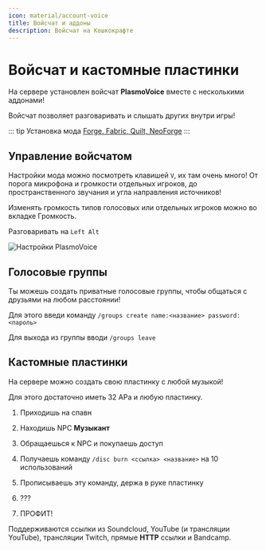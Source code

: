 ```yaml
---
icon: material/account-voice
title: Войсчат и аддоны
description: Войсчат на Кошкокрафте
---
```


# Войсчат и кастомные пластинки

На сервере установлен войсчат **PlasmoVoice** вместе с несколькими аддонами!

Войсчат позволяет разговаривать и слышать других внутри игры!

::: tip Установка мода
[Forge, Fabric, Quilt, NeoForge](https://modrinth.com/plugin/plasmo-voice/versions)
:::

## Управление войсчатом

Настройки мода можно посмотреть клавишей `V`, их там очень много! От порога микрофона и громкости отдельных игроков, до пространственного звучания и угла направления источников!

Изменять громкость типов голосовых или отдельных игроков можно во вкладке Громкость.

Разговаривать на `Left Alt`

![Настройки PlasmoVoice](/assets/gameplay/unique/mods/voicechat/settings.png)

## Голосовые группы

Ты можешь создать приватные голосовые группы, чтобы общаться с друзьями на любом расстоянии!

Для этого введи команду `/groups create name:<название> password:<пароль>`

Для выхода из группы вводи `/groups leave`

## Кастомные пластинки
На сервере можно создать свою пластинку с любой музыкой!

Для этого достаточно иметь 32 АРа и любую пластинку.

1. Приходишь на спавн

2. Находишь NPC **Музыкант**

3. Обращаешься к NPC и покупаешь доступ

4. Получаешь команду `/disc burn <ссылка> <название>` на 10 использований

5. Прописываешь эту команду, держа в руке пластинку

6. ???

7. ПРОФИТ!

Поддерживаются ссылки из Soundcloud, YouTube (и трансляции YouTube), трансляции Twitch, прямые **HTTP** ссылки и Bandcamp.